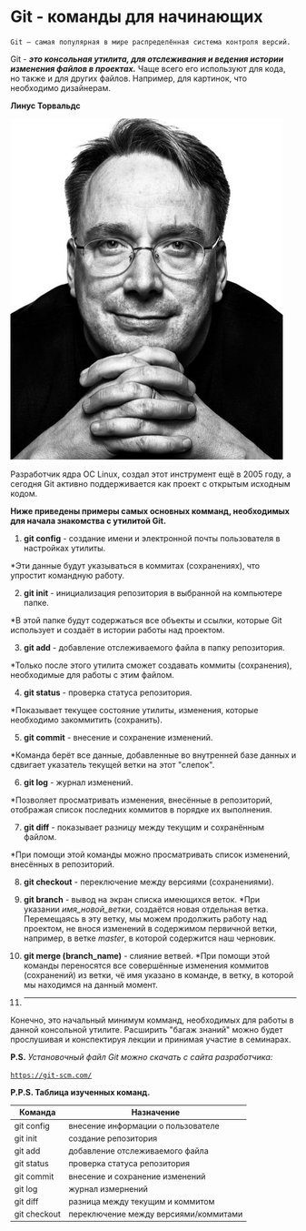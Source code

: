 # Git - команды для начинающих
    Git — самая популярная в мире распределённая система контроля версий.
Git - __*это консольная утилита, для отслеживания и ведения истории изменения файлов в проектах.*__ 
Чаще всего его используют для кода, но также и для других файлов. 
Например, для картинок, что необходимо дизайнерам.

**Линус Торвальдс**

![Линус Торвальдс](Linus.jpg)

Разработчик ядра ОС Linux, создал этот инструмент ещё 
в 2005 году, а сегодня Git активно поддерживается как проект с открытым 
исходным кодом. 

**Ниже приведены примеры самых основных комманд, необходимых для начала знакомства с утилитой Git.**

1. **git config** - создание имени и электронной почты пользователя в настройках утилиты.

*Эти данные будут указываться в коммитах (сохранениях), что упростит командную работу.

2. **git init** - инициализация репозитория в выбранной на компьютере папке.

*В этой папке будут содержаться все объекты и ссылки, которые Git использует и создаёт в истории 
работы над проектом.

3. **git add** - добавление отслеживаемого файла в папку репозитория.

*Только после этого утилита сможет создавать коммиты (сохранения), необходимые для работы 
с этим файлом.

4. **git status** - проверка статуса репозитория.

*Показывает текущее состояние утилиты, изменения, которые необходимо закоммитить (сохранить).

5. **git commit** - внесение и сохранение изменений.

*Команда берёт все данные, добавленные во внутренней базе данных и сдвигает указатель 
текущей ветки на этот "слепок".

6. **git log** - журнал изменений.

*Позволяет просматривать изменения, внесённые в репозиторий, отображая список последних коммитов 
в порядке их выполнения.

7. **git diff** - показывает разницу между текущим и сохранённым файлом.

*При помощи этой команды можно просматривать список изменений, внесённых в репозиторий.

8. **git checkout** - переключение между версиями (сохранениями).

9. **git branch** - вывод на экран списка имеющихся веток.
*При указании _имя_новой_ветки_, создаётся новая отдельная ветка. Перемещаясь в эту ветку, мы можем продолжить работу над проектом, не внося изменений в  содержимом первичной ветки, например, в ветке _master_, в которой содержится наш черновик.

10. **git merge (branch_name)** - слияние ветвей.
*При помощи этой команды переносятся все совершённые изменения коммитов (сохранений) из ветки, чё имя указано в команде, в ветку, в которой мы находимся на данный момент.

11. ****

Конечно, это начальный минимум комманд, необходимых для работы в данной консольной утилите.
Расширить "багаж знаний" можно будет прослушивая и конспектируя лекции и принимая участие 
в семинарах. 

**P.S.** *Установочный файл Git можно скачать с сайта разработчика:*

<code>https://git-scm.com/
</code>

**P.P.S. Таблица изученных команд.**

Команда  |Назначение
---|---
git config |внесение информации о пользователе
 |git init|создание репозитория
git add|добавление отслеживаемого файла 
git status | проверка статуса репозитория
git commit | внесение и сохранение изменений
git log   | журнал измернений
  git diff | разница между текущим и коммитом
git checkout | переключение между версиями/коммитами